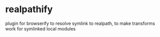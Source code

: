# realpathify
plugin for browserify to resolve symlink to realpath, to make transforms work for symlinked local modules
